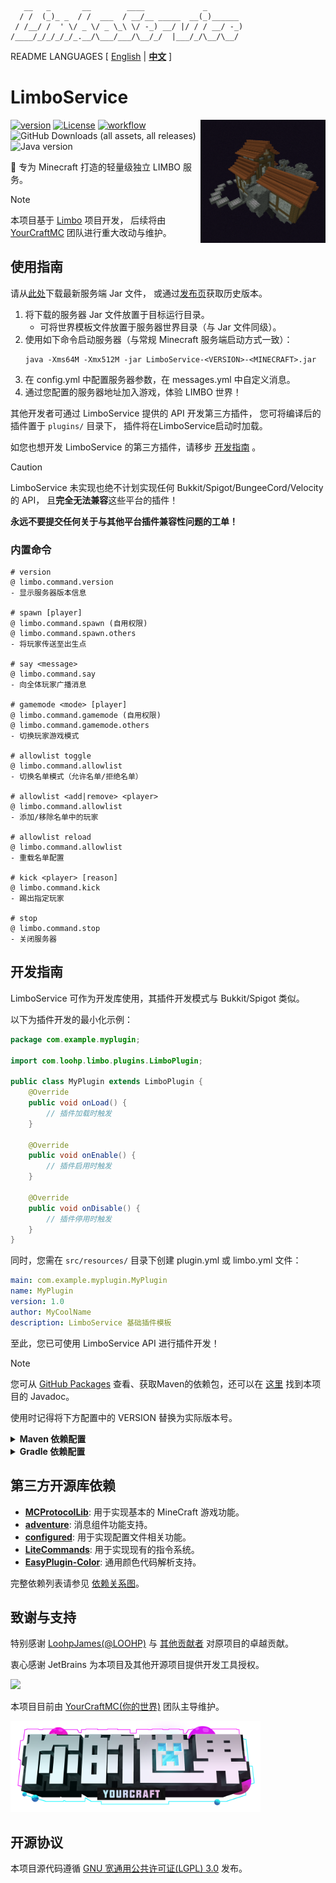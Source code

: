 ```text
   __   _       __        ____             _        
  / /  (_)_ _  / /  ___  / __/__ _____  __(_)______ 
 / /__/ /  ' \/ _ \/ _ \_\ \/ -_) __/ |/ / / __/ -_)
/____/_/_/_/_/_.__/\___/___/\__/_/  |___/_/\__/\__/ 
```
README LANGUAGES [ [English](README.md) | [**中文**](README_CN.md)  ]
# LimboService

<img src=".doc/images/map.png" width=200px align="right" alt="Map image">

[![version](https://img.shields.io/github/v/release/YourCraftMC/LimboService?style=flat-square)](https://github.com/YourCraftMC/LimboService/releases)
[![License](https://img.shields.io/github/license/YourCraftMC/LimboService?style=flat-square)](https://www.gnu.org/licenses/lgpl-3.0.html)
[![workflow](https://img.shields.io/github/actions/workflow/status/YourCraftMC/LimboService/maven.yml?style=flat-square)](https://github.com/YourCraftMC/LimboService/actions/workflows/maven.yml)
![GitHub Downloads (all assets, all releases)](https://img.shields.io/github/downloads/YourCraftMC/LimboService/total?style=flat-square)
![Java version](https://img.shields.io/badge/Java-17-red?logo=openjdk&style=flat-square)

🌆 专为 Minecraft 打造的轻量级独立 LIMBO 服务。

> [!NOTE]
> 本项目基于 [Limbo](https://github.com/LOOHP/Limbo) 项目开发，
> 后续将由 [YourCraftMC](https://github.com/YourCraftMC) 团队进行重大改动与维护。

## 使用指南

请从[此处](https://github.com/YourCraftMC/LimboService/releases/latest)下载最新服务端 Jar 文件，
或通过[发布页](https://github.com/YourCraftMC/LimboService/releases)获取历史版本。

1. 将下载的服务器 Jar 文件放置于目标运行目录。
    - 可将世界模板文件放置于服务器世界目录（与 Jar 文件同级）。
2. 使用如下命令启动服务器（与常规 Minecraft 服务端启动方式一致）：
   ```shell
   java -Xms64M -Xmx512M -jar LimboService-<VERSION>-<MINECRAFT>.jar
   ```
3. 在 config.yml 中配置服务器参数，在 messages.yml 中自定义消息。
4. 通过您配置的服务器地址加入游戏，体验 LIMBO 世界！

其他开发者可通过 LimboService 提供的 API 开发第三方插件，
您可将编译后的插件置于 `plugins/` 目录下，
插件将在LimboService启动时加载。

如您也想开发 LimboService 的第三方插件，请移步 [开发指南](#开发指南) 。

> [!CAUTION]
> LimboService 未实现也绝不计划实现任何 Bukkit/Spigot/BungeeCord/Velocity 的 API，
> 且**完全无法兼容**这些平台的插件！
>
> **永远不要提交任何关于与其他平台插件兼容性问题的工单！**

### 内置命令

```text
# version
@ limbo.command.version
- 显示服务器版本信息

# spawn [player]
@ limbo.command.spawn (自用权限)
@ limbo.command.spawn.others
- 将玩家传送至出生点

# say <message>
@ limbo.command.say
- 向全体玩家广播消息

# gamemode <mode> [player]
@ limbo.command.gamemode (自用权限)
@ limbo.command.gamemode.others
- 切换玩家游戏模式

# allowlist toggle
@ limbo.command.allowlist
- 切换名单模式（允许名单/拒绝名单）

# allowlist <add|remove> <player>
@ limbo.command.allowlist
- 添加/移除名单中的玩家

# allowlist reload
@ limbo.command.allowlist
- 重载名单配置

# kick <player> [reason]
@ limbo.command.kick
- 踢出指定玩家

# stop
@ limbo.command.stop
- 关闭服务器
```

## 开发指南

LimboService 可作为开发库使用，其插件开发模式与 Bukkit/Spigot 类似。

以下为插件开发的最小化示例：

```java
package com.example.myplugin;

import com.loohp.limbo.plugins.LimboPlugin;

public class MyPlugin extends LimboPlugin {
    @Override
    public void onLoad() {
        // 插件加载时触发
    }

    @Override
    public void onEnable() {
        // 插件启用时触发
    }

    @Override
    public void onDisable() {
        // 插件停用时触发
    }
}
```

同时，您需在 `src/resources/` 目录下创建 plugin.yml 或 limbo.yml 文件：

```yaml
main: com.example.myplugin.MyPlugin
name: MyPlugin
version: 1.0
author: MyCoolName
description: LimboService 基础插件模板
```

至此，您已可使用 LimboService API 进行插件开发！

> [!NOTE]
> 您可从 [GitHub Packages](https://github.com/orgs/YourCraftMC/packages?repo_name=LimboService)
> 查看、获取Maven的依赖包，还可以在 [这里](https://yourcraftmc.github.io/LimboService/) 找到本项目的 Javadoc。
> 
> 使用时记得将下方配置中的 VERSION 替换为实际版本号。

<details> <summary><b>Maven 依赖配置</b></summary>

```xml
<project>
    <repositories>
        <repository>
            <!-- 推荐使用 Maven 中央仓库获取稳定版本（需注意同步延迟） -->
            <id>maven</id>
            <name>Maven Central</name>
            <url>https://repo1.maven.org/maven2</url>
        </repository>

        <repository>
            <!-- 使用 GitHub 仓库获取实时更新（需配置认证） -->
            <id>limboservice-repo</id>
            <name>GitHub Packages for LimboService</name>
            <url>https://maven.pkg.github.com/YourCraftMC/LimboService</url>
        </repository>
    </repositories>

    <dependencies>
        <dependency>
            <groupId>cn.ycraft</groupId>
            <artifactId>limboservice</artifactId>
            <version>[VERSION]</version>
            <scope>compile</scope>
        </dependency>
    </dependencies>
</project>
```

</details>

<details> <summary><b>Gradle 依赖配置</b></summary>

```groovy
repositories {
    // 推荐使用 Maven 中央仓库获取稳定版本（需注意同步延迟）
    mavenCentral()

    // 使用 GitHub 仓库获取实时更新（需配置认证）
    maven { url 'https://maven.pkg.github.com/YourCraftMC/LimboService' }
}

dependencies {
    api "cn.ycraft:limboservice:[LATEST RELEASE]"
}
```
</details>

## 第三方开源库依赖
- [**MCProtocolLib**](https://github.com/GeyserMC/MCProtocolLib): 用于实现基本的 MineCraft 游戏功能。
- [**adventure**](https://github.com/KyoriPowered/adventure): 消息组件功能支持。
- [**configured**](https://github.com/CarmJos/EasyConfiguration/pull/101): 用于实现配置文件相关功能。
- [**LiteCommands**](https://github.com/Rollczi/LiteCommands): 用于实现现有的指令系统。
- [**EasyPlugin-Color**](https://github.com/CarmJos/EasyPlugin): 通用颜色代码解析支持。

完整依赖列表请参见 [依赖关系图](https://github.com/YourCraftMC/LimboService/network/dependencies)。

## 致谢与支持
特别感谢 [LoohpJames(@LOOHP)](https://github.com/LOOHP) 
与 [其他贡献者](https://github.com/LOOHP/Limbo/graphs/contributors) 对原项目的卓越贡献。

衷心感谢 JetBrains 为本项目及其他开源项目提供开发工具授权。

[![](https://resources.jetbrains.com/storage/products/company/brand/logos/jb_beam.svg)](https://www.jetbrains.com/?from=https://github.com/YourCraftMC/LimboService)

本项目目前由 [YourCraftMC(你的世界)](https://www.ycraft.cn) 团队主导维护。

<img src="https://raw.githubusercontent.com/YourCraftMC/.github/refs/heads/main/imgs/text_1440p.png" alt="Team logo" width="400px">

## 开源协议
本项目源代码遵循 [GNU 宽通用公共许可证(LGPL) 3.0](https://www.gnu.org/licenses/lgpl-3.0.html) 发布。